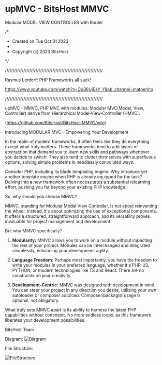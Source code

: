 # upMVC - BitsHost MMVC
 Modular MODEL VIEW CONTROLLER with Router

 /*
 
 * Created on Tue Oct 31 2023
 *
 * Copyright (c) 2023 BitsHost

 */

////////////////////////////////////////////////////////////////	

Rasmus Lerdorf: PHP Frameworks all suck!	

https://www.youtube.com/watch?v=DuB6UjEsY_Y&ab_channel=matperino

////////////////////////////////////////////////////////////////	




upMVC - MMVC, PHP MVC with modules. Modular MVC(Model, View, Controller) derive from Hierarchical Model‐View‐Controller (HMVC).	

(https://github.com/BitsHost/BitsHost-MMVC/wiki)		

	

													

Introducing MODULAR MVC - Empowering Your Development

In the realm of modern frameworks, it often feels like they do everything except what truly matters. These frameworks tend to add layers of abstraction that demand you to learn new skills and pathways whenever you decide to switch. They also tend to clutter themselves with superfluous options, solving simple problems in needlessly convoluted ways. 

Consider PHP, including its blade templating engine. Why introduce yet another template engine when PHP is already equipped for the task? Delving into a new framework often necessitates a substantial relearning effort, pushing you far beyond your existing PHP knowledge.

So, why should you choose MMVC?

MMVC, standing for Modular Model View Controller, is not about reinventing the wheel. Instead, it's about optimizing the use of exceptional components. It offers a structured, straightforward approach, and its versatility proves invaluable for project management and development.

But why MMVC specifically?

1. **Modularity:** MMVC allows you to work on a module without impacting the rest of your project. Modules can be interchanged and integrated seamlessly, enhancing your development agility.

2. **Language Freedom:** Perhaps most importantly, you have the freedom to write your modules in your preferred language, whether it's PHP, JS, PYTHON, or modern technologies like TS and React. There are no constraints on your creativity.

3. **Development-Centric:** MMVC was designed with development in mind. You can steer your project in any direction you desire, utilizing your own autoloader or composer autoload. Composer/packagist usage is optional, not obligatory.

What truly sets MMVC apart is its ability to harness the latest PHP capabilities without constraint. No more endless loops, as this framework liberates your development possibilities.


BitsHost Team

Diagram:
![Diagram](https://github.com/BitsHost/BitsHost-MMVC/assets/23263143/2162ae66-bf4d-4cdd-8a34-2e7dccd0d5de)



 File Structure:

![FileStructure](https://github.com/BitsHost/BitsHost-MMVC/assets/23263143/ee1068e0-d9c2-4436-b0a5-c13a619b7c56)

